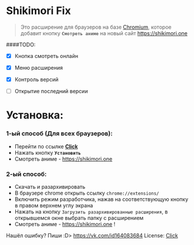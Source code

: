# Shikimori Fix

>Это расширение для браузеров на базе [Chromium](https://ru.wikipedia.org/wiki/%D0%91%D1%80%D0%B0%D1%83%D0%B7%D0%B5%D1%80%D1%8B_%D0%BD%D0%B0_%D0%B1%D0%B0%D0%B7%D0%B5_Chromium), которое добавит кнопку **`Смотреть аниме`** на новый сайт https://shikimori.one

####TODO:
- [x] Кнопка смотреть онлайн
- [x] Меню расширения
- [x] Контроль версий
- [ ] Открытие последний версии


# Установка:
### 1-ый способ (Для всех браузеров):
- Перейти по ссылке [**Click**](https://chrome.google.com/webstore/detail/shikimori-fix/falogbneclkejhpplkgekcaciijgjjpm?hl=ru)
- Нажать кнопку **`Установить`**
- Смотреть аниме - https://shikimori.one

### 2-ый способ:
- Скачать и разархивировать
- В браузере chrome открыть ссылку `chrome://extensions/`
- Включить режим разработчика, нажав на соответствующую кнопку в правом верхнем углу экрана
- Нажать на кнопку `Загрузить разархивированные расширения`, в открывшемся окне выбрать папку с расширением
- Смотреть аниме - https://shikimori.one !

Нашёл ошибку? Пиши :D> https://vk.com/id164083684
License: [Click](https://raw.githubusercontent.com/LuckyJustCoder/ShikimoriFix/master/LICENSE)
